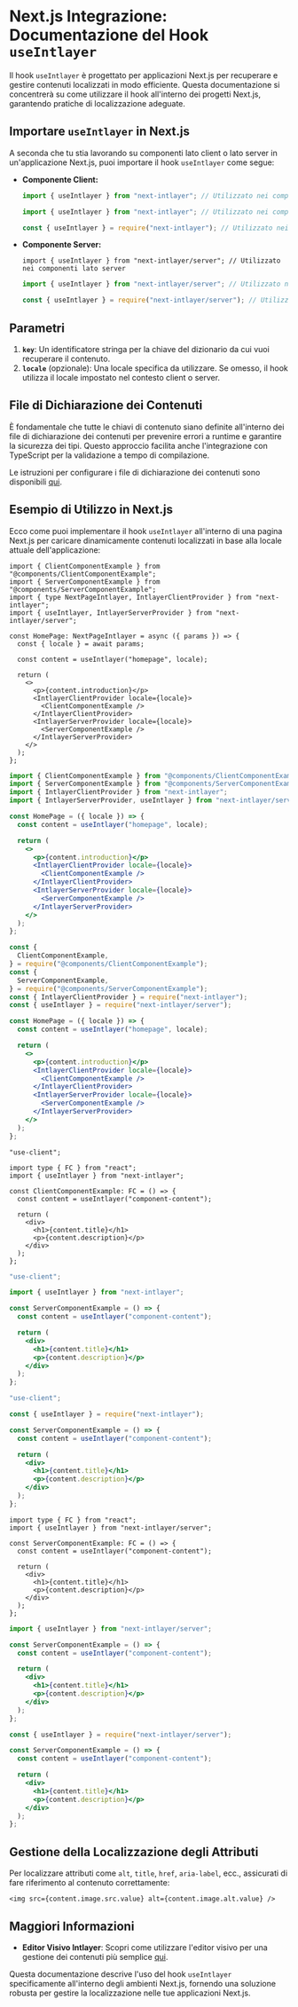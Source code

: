 # Next.js Integrazione: Documentazione del Hook `useIntlayer`

Il hook `useIntlayer` è progettato per applicazioni Next.js per recuperare e gestire contenuti localizzati in modo efficiente. Questa documentazione si concentrerà su come utilizzare il hook all'interno dei progetti Next.js, garantendo pratiche di localizzazione adeguate.

## Importare `useIntlayer` in Next.js

A seconda che tu stia lavorando su componenti lato client o lato server in un'applicazione Next.js, puoi importare il hook `useIntlayer` come segue:

- **Componente Client:**

  ```typescript codeFormat="typescript"
  import { useIntlayer } from "next-intlayer"; // Utilizzato nei componenti lato client
  ```

  ```javascript codeFormat="esm"
  import { useIntlayer } from "next-intlayer"; // Utilizzato nei componenti lato client
  ```

  ```javascript codeFormat="commonjs"
  const { useIntlayer } = require("next-intlayer"); // Utilizzato nei componenti lato client
  ```

- **Componente Server:**

  ```tsx codeFormat="typescript"
  import { useIntlayer } from "next-intlayer/server"; // Utilizzato nei componenti lato server
  ```

  ```javascript codeFormat="esm"
  import { useIntlayer } from "next-intlayer/server"; // Utilizzato nei componenti lato server
  ```

  ```javascript codeFormat="commonjs"
  const { useIntlayer } = require("next-intlayer/server"); // Utilizzato nei componenti lato server
  ```

## Parametri

1. **`key`**: Un identificatore stringa per la chiave del dizionario da cui vuoi recuperare il contenuto.
2. **`locale`** (opzionale): Una locale specifica da utilizzare. Se omesso, il hook utilizza il locale impostato nel contesto client o server.

## File di Dichiarazione dei Contenuti

È fondamentale che tutte le chiavi di contenuto siano definite all'interno dei file di dichiarazione dei contenuti per prevenire errori a runtime e garantire la sicurezza dei tipi. Questo approccio facilita anche l'integrazione con TypeScript per la validazione a tempo di compilazione.

Le istruzioni per configurare i file di dichiarazione dei contenuti sono disponibili [qui](https://github.com/aymericzip/intlayer/blob/main/docs/it/content_declaration/get_started.md).

## Esempio di Utilizzo in Next.js

Ecco come puoi implementare il hook `useIntlayer` all'interno di una pagina Next.js per caricare dinamicamente contenuti localizzati in base alla locale attuale dell'applicazione:

```tsx fileName="src/pages/[locale]/index.tsx" codeFormat="typescript"
import { ClientComponentExample } from "@components/ClientComponentExample";
import { ServerComponentExample } from "@components/ServerComponentExample";
import { type NextPageIntlayer, IntlayerClientProvider } from "next-intlayer";
import { useIntlayer, IntlayerServerProvider } from "next-intlayer/server";

const HomePage: NextPageIntlayer = async ({ params }) => {
  const { locale } = await params;

  const content = useIntlayer("homepage", locale);

  return (
    <>
      <p>{content.introduction}</p>
      <IntlayerClientProvider locale={locale}>
        <ClientComponentExample />
      </IntlayerClientProvider>
      <IntlayerServerProvider locale={locale}>
        <ServerComponentExample />
      </IntlayerServerProvider>
    </>
  );
};
```

```jsx fileName="src/pages/[locale]/index.csx" codeFormat="esm"
import { ClientComponentExample } from "@components/ClientComponentExample";
import { ServerComponentExample } from "@components/ServerComponentExample";
import { IntlayerClientProvider } from "next-intlayer";
import { IntlayerServerProvider, useIntlayer } from "next-intlayer/server";

const HomePage = ({ locale }) => {
  const content = useIntlayer("homepage", locale);

  return (
    <>
      <p>{content.introduction}</p>
      <IntlayerClientProvider locale={locale}>
        <ClientComponentExample />
      </IntlayerClientProvider>
      <IntlayerServerProvider locale={locale}>
        <ServerComponentExample />
      </IntlayerServerProvider>
    </>
  );
};
```

```jsx fileName="src/components/ClientComponentExample.csx" codeFormat="commonjs"
const {
  ClientComponentExample,
} = require("@components/ClientComponentExample");
const {
  ServerComponentExample,
} = require("@components/ServerComponentExample");
const { IntlayerClientProvider } = require("next-intlayer");
const { useIntlayer } = require("next-intlayer/server");

const HomePage = ({ locale }) => {
  const content = useIntlayer("homepage", locale);

  return (
    <>
      <p>{content.introduction}</p>
      <IntlayerClientProvider locale={locale}>
        <ClientComponentExample />
      </IntlayerClientProvider>
      <IntlayerServerProvider locale={locale}>
        <ServerComponentExample />
      </IntlayerServerProvider>
    </>
  );
};
```

```tsx fileName="src/components/ClientComponentExample.tsx" codeFormat="typescript"
"use-client";

import type { FC } from "react";
import { useIntlayer } from "next-intlayer";

const ClientComponentExample: FC = () => {
  const content = useIntlayer("component-content");

  return (
    <div>
      <h1>{content.title}</h1>
      <p>{content.description}</p>
    </div>
  );
};
```

```jsx fileName="src/components/ClientComponentExample.msx" codeFormat="esm"
"use-client";

import { useIntlayer } from "next-intlayer";

const ServerComponentExample = () => {
  const content = useIntlayer("component-content");

  return (
    <div>
      <h1>{content.title}</h1>
      <p>{content.description}</p>
    </div>
  );
};
```

```jsx fileName="src/components/ClientComponentExample.csx" codeFormat="commonjs"
"use-client";

const { useIntlayer } = require("next-intlayer");

const ServerComponentExample = () => {
  const content = useIntlayer("component-content");

  return (
    <div>
      <h1>{content.title}</h1>
      <p>{content.description}</p>
    </div>
  );
};
```

```tsx fileName="src/components/ServerComponentExample.tsx" codeFormat="typescript"
import type { FC } from "react";
import { useIntlayer } from "next-intlayer/server";

const ServerComponentExample: FC = () => {
  const content = useIntlayer("component-content");

  return (
    <div>
      <h1>{content.title}</h1>
      <p>{content.description}</p>
    </div>
  );
};
```

```jsx fileName="src/components/ServerComponentExample.mjx" codeFormat="esm"
import { useIntlayer } from "next-intlayer/server";

const ServerComponentExample = () => {
  const content = useIntlayer("component-content");

  return (
    <div>
      <h1>{content.title}</h1>
      <p>{content.description}</p>
    </div>
  );
};
```

```jsx fileName="src/components/ServerComponentExample.csx" codeFormat="commonjs"
const { useIntlayer } = require("next-intlayer/server");

const ServerComponentExample = () => {
  const content = useIntlayer("component-content");

  return (
    <div>
      <h1>{content.title}</h1>
      <p>{content.description}</p>
    </div>
  );
};
```

## Gestione della Localizzazione degli Attributi

Per localizzare attributi come `alt`, `title`, `href`, `aria-label`, ecc., assicurati di fare riferimento al contenuto correttamente:

```tsx
<img src={content.image.src.value} alt={content.image.alt.value} />
```

## Maggiori Informazioni

- **Editor Visivo Intlayer**: Scopri come utilizzare l'editor visivo per una gestione dei contenuti più semplice [qui](https://github.com/aymericzip/intlayer/blob/main/docs/it/intlayer_editor.md).

Questa documentazione descrive l'uso del hook `useIntlayer` specificamente all'interno degli ambienti Next.js, fornendo una soluzione robusta per gestire la localizzazione nelle tue applicazioni Next.js.
